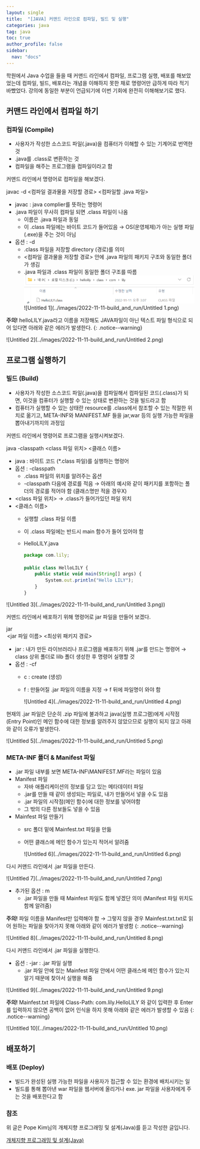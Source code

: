 ```yaml
---
layout: single
title:  "[JAVA] 커맨드 라인으로 컴파일, 빌드 및 실행"
categories: java
tag: java
toc: true
author_profile: false
sidebar:
  nav: "docs"
---
```


학원에서 Java 수업을 들을 때 커맨드 라인에서 컴파일, 프로그램 실행, 배포를 해보았었는데 컴파일, 빌드, 배포라는 개념을 이해하지 못한 채로 명령어만 급하게 따라 적기 바빴었다. 강의에 동일한 부분이 언급되기에 이번 기회에 완전히 이해해보기로 했다.





## 커맨드 라인에서 컴파일 하기

### **컴파일 (Compile)**

- 사용자가 작성한 소스코드 파일(.java)을 컴퓨터가 이해할 수 있는 기계어로 번역한 것
- .java를 .class로 변환하는 것
- 컴파일을 해주는 프로그램을 컴파일이라고 함


커맨드 라인에서 명령어로 컴파일을 해보겠다.



javac -d <컴파일 결과물을 저장할 경로> <컴파일할 .java 파일>

- javac : java complier를 뜻하는 명령어
- .java 파일이 무사히 컴파일 되면 .class 파일이 나옴
    - 이름은 .java 파일과 동일
    - 이 .class 파일에는 바이트 코드가 들어있음 → OS(운영체제)가 아는 실행 파일(.exe)을 주는 것이 아님
- 옵션 : -d
    - .class 파일을 저장할 directory (경로)를 의미
    - <컴파일 결과물을 저장할 경로> 안에 .java 파일의 패키지 구조와 동일한 폴더가 생김
    - .java 파일과 .class 파일이 동일한 폴더 구조를 따름![Untitled](../images/2022-11-11-build_and_run/Untitled.png)![Untitled 1](../images/2022-11-11-build_and_run/Untitled 1.png)
    
    
    

**주의!** helloLILY.java라고 이름을 저장해도 JAVA파일이 아닌 텍스트 파일 형식으로 되어 있다면 아래와 같은 에러가 발생한다.
{: .notice--warning}

![Untitled 2](../images/2022-11-11-build_and_run/Untitled 2.png)





## **프로그램 실행하기**

### **빌드 (Build)**

- 사용자가 작성한 소스코드 파일(.java)을 컴파일해서 컴파일된 코드(.class)가 되면, 이것을 컴퓨터가 실행할 수 있는 상태로 변환하는 것을 빌드라고 함
- 컴퓨터가 실행할 수 있는 상태란 resource를 .class에서 참조할 수 있는 적절한 위치로 옮기고, META-INF와 MANIFEST.MF 들을 jar,war 등의 실행 가능한 파일을 뽑아내기까지의 과정임



커맨드 라인에서 명령어로 프로그램을 실행시켜보겠다.



java -classpath <class 파일 위치> <클래스 이름>

- java : 바이트 코드 (*.class 파일)를 실행하는 명령어
- 옵션 : -classpath
    - .class 파일의 위치를 알려주는 옵션
    - -classpath 다음에 경로를 적음 → 아래의 예시와 같이 패키지를 포함하는 폴더의 경로를 적어야 함 (클래스명만 적을 경우X)
- <class 파일 위치> → .class가 들어가있던 파일 위치
- <클래스 이름>
    - 실행할 .class 파일 이름
    - 이 .class 파일에는 반드시 main 함수가 들어 있어야 함
    - HelloLILY.java
      
        ```jsx
        package com.lily;
        
        public class HelloLILY {
            public static void main(String[] args) {
                System.out.println("Hello LILY");
            }
        }
        ```
        

![Untitled 3](../images/2022-11-11-build_and_run/Untitled 3.png))



커맨드 라인에서 배포하기 위해 명령어로 jar 파일을 만들어 보겠다.



jar <option> <jar 파일 이름> <최상위 패키지 경로>

- jar : 내가 만든 라이브러리나 프로그램을 배포하기 위해 .jar를 만드는 명령어 → class 상위 폴더로 lilb 폴더 생성한 후 명령어 실행할 것
- 옵션 : -cf
    - c : create (생성)
    - f : 만들어질 .jar 파일의 이름을 지정 → f 뒤에 파일명이 와야 함
      
        ![Untitled 4](../images/2022-11-11-build_and_run/Untitled 4.png)
        

현재의 .jar 파일은 단순히 .zip 파일에 불과하고 java(실행 프로그램)에게 시작점(Entry Point)인 메인 함수에 대한 정보를 알려주지 않았으므로 실행이 되지 않고 아래와 같이 오류가 발생한다.

![Untitled 5](../images/2022-11-11-build_and_run/Untitled 5.png)





### **META-INF 폴더 & Manifest 파일**

- .jar 파일 내부를 보면 META-INF\MANIFEST.MF라는 파일이 있음
- Manifest 파일
    - 자바 애플리케이션의 정보를 담고 있는 메타데이터 파일
    - .jar를 만들 때 같이 생성되는 파일로, 내가 만들어서 넣을 수도 있음
    - .jar 파일의 시작점(메인 함수)에 대한 정보를 넣어야함
    - 그 밖의 다른 정보들도 넣을 수 있음
- Mainfest 파일 만들기
    - src 폴더 밑에 Mainfest.txt 파일을 만듦
    - 어떤 클래스에 메인 함수가 있는지 적어서 알려줌
      
        ![Untitled 6](../images/2022-11-11-build_and_run/Untitled 6.png)
        
    



다시 커맨드 라인에서 .jar 파일을 만든다.



![Untitled 7](../images/2022-11-11-build_and_run/Untitled 7.png)

- 추가된 옵션 : m
    - .jar 파일을 만들 때 Mainfest 파일도 함께 넣겠단 의미 (Manifest 파일 위치도 함께 알려줌)
    

**주의!** 파일 이름을 Manifest만 입력해야 함 → 그렇지 않을 경우 Mainfest.txt.txt로 읽어 원하는 파일을 찾아가지 못해 아래와 같이 에러가 발생함
{: .notice--warning}

![Untitled 8](../images/2022-11-11-build_and_run/Untitled 8.png)



다시 커맨드 라인에서 .jar 파일을 실행한다.



- 옵션 : -jar : .jar 파일 실행
    - .jar 파일 안에 있는 Mainfest 파일 안에서 어떤 클래스에 메인 함수가 있는지 알기 때문에 찾아서 실행을 해줌

![Untitled 9](../images/2022-11-11-build_and_run/Untitled 9.png)

**주의!** Mainfest.txt 파일에 Class-Path: com.lily.HelloLILY 와 같이 입력한 후 Enter를 입력하지 않으면 공백이 없어 인식을 하지 못해 아래와 같은 에러가 발생할 수 있음
{: .notice--warning}

![Untitled 10](../images/2022-11-11-build_and_run/Untitled 10.png)





## 배포하기

### **배포 (Deploy)**

- 빌드가 완성된 실행 가능한 파일을 사용자가 접근할 수 있는 환경에 배치시키는 일
- 빌드를 통해 뽑아낸 war 파일을 웹서버에 올리거나 exe. jar 파일을 사용자에게 주는 것을 배포한다고 함





### 참조
위 글은 Pope Kim님의 개체지향 프로그래밍 및 설계(Java)를 듣고 작성한 글입니다.

[개체지향 프로그래밍 및 설계(Java)](https://www.udemy.com/course/object-oriented-programming-and-design-by-pocu/)

